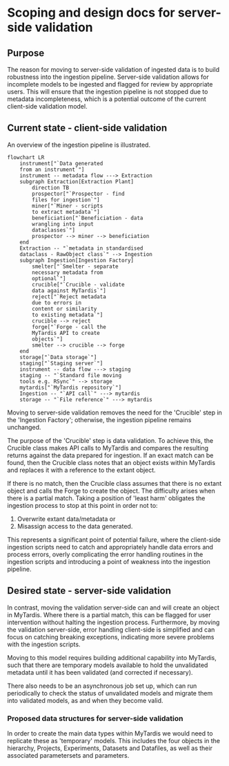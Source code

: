 # Scoping and design docs for server-side validation

## Purpose

The reason for moving to server-side validation of ingested data is to build robustness into the ingestion pipeline. Server-side validation allows for incomplete models to be ingested and flagged for review by appropriate users. This will ensure that the ingestion pipeline is not stopped due to metadata incompleteness, which is a potential outcome of the current client-side validation model.

## Current state - client-side validation

An overview of the ingestion pipeline is illustrated.

```mermaid
flowchart LR
    instrument["`Data generated
    from an instrument`"]
    instrument -- metadata flow ---> Extraction
    subgraph Extraction[Extraction Plant]
        direction TB
        prospector["`Prospector - find
        files for ingestion`"]
        miner["`Miner - scripts
        to extract metadata`"]
        beneficiation["`Beneficiation - data
        wrangling into input
        dataclasses`"]
        prospector --> miner --> beneficiation
    end
    Extraction -- "`metadata in standardised
    dataclass - RawObject class`" --> Ingestion
    subgraph Ingestion[Ingestion Factory]
        smelter["`Smelter - separate
        necessary metadata from
        optional`"]
        crucible["`Crucible - validate
        data against MyTardis`"]
        reject["`Reject metadata
        due to errors in
        content or similarity
        to existing metadata`"]
        crucible --> reject
        forge["`Forge - call the
        MyTardis API to create
        objects`"]
        smelter --> crucible --> forge
    end
    storage["`Data storage`"]
    staging["`Staging server`"]
    instrument -- data flow ---> staging
    staging -- "`Standard file moving
    tools e.g. RSync`" --> storage
    mytardis["`MyTardis repository`"]
    Ingestion -- "`API call`" ---> mytardis
    storage -- "`File reference`" ---> mytardis
```

Moving to server-side validation removes the need for the 'Crucible' step in the 'Ingestion Factory'; otherwise, the ingestion pipeline remains unchanged.

The purpose of the 'Crucible' step is data validation. To achieve this, the Crucible class makes API calls to MyTardis and compares the resulting returns against the data prepared for ingestion. If an exact match can be found, then the Crucible class notes that an object exists within MyTardis and replaces it with a reference to the extant object.

If there is no match, then the Crucible class assumes that there is no extant object and calls the Forge to create the object. The difficulty arises when there is a partial match. Taking a position of 'least harm' obligates the ingestion process to stop at this point in order not to:

1. Overwrite extant data/metadata or
2. Misassign access to the data generated.

This represents a significant point of potential failure, where the client-side ingestion scripts need to catch and appropriately handle data errors and process errors, overly complicating the error handling routines in the ingestion scripts and introducing a point of weakness into the ingestion pipeline.

## Desired state - server-side validation

In contrast, moving the validation server-side can and will create an object in MyTardis. Where there is a partial match, this can be flagged for user intervention without halting the ingestion process. Furthermore, by moving the validation server-side, error handling client-side is simplified and can focus on catching breaking exceptions, indicating more severe problems with the ingestion scripts.

Moving to this model requires building additional capability into MyTardis, such that there are temporary models available to hold the unvalidated metadata until it has been validated (and corrected if necessary).

There also needs to be an asynchronous job set up, which can run periodically to check the status of unvalidated models and migrate them into validated models, as and when they become valid.

### Proposed data structures for server-side validation

In order to create the main data types within MyTardis we would need to replicate these as 'temporary' models. This includes the four objects in the hierarchy, Projects, Experiments, Datasets and Datafiles, as well as their associated parametersets and parameters.